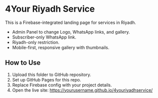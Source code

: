 # 4Your Riyadh Service

This is a Firebase-integrated landing page for services in Riyadh.

- Admin Panel to change Logo, WhatsApp links, and gallery.
- Subscriber-only WhatsApp link.
- Riyadh-only restriction.
- Mobile-first, responsive gallery with thumbnails.

## How to Use

1. Upload this folder to GitHub repository.
2. Set up GitHub Pages for this repo.
3. Replace Firebase config with your project details.
4. Open the live site: https://yourusername.github.io/4youriyadhservice/
